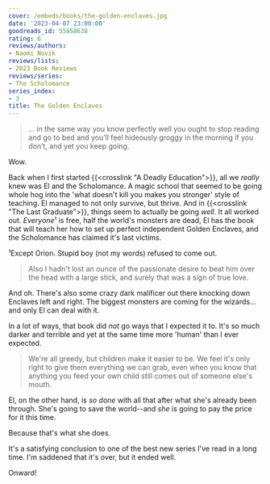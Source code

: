 ```yaml
---
cover: /embeds/books/the-golden-enclaves.jpg
date: '2023-04-07 23:00:00'
goodreads_id: 55858638
rating: 6
reviews/authors:
- Naomi Novik
reviews/lists:
- 2023 Book Reviews
reviews/series:
- The Scholomance
series_index:
- 3
title: The Golden Enclaves
---
```

> ... in the same way you know perfectly well you ought to stop reading and go to bed and you’ll feel hideously groggy in the morning if you don’t, and yet you keep going.

Wow. 

Back when I first started {{<crosslink "A Deadly Education">}}, all we *really* knew was El and the Scholomance. A magic school that seemed to be going whole hog into the 'what doesn't kill you makes you stronger' style of teaching. El managed to not only survive, but thrive. And in {{<crosslink "The Last Graduate">}}, things seem to actually be going *well*. It all worked out. *Everyone*¹ is free, half the world's monsters are dead, El has the book that will teach her how to set up perfect independent Golden Enclaves, and the Scholomance has claimed it's last victims. 

¹Except Orion. Stupid boy (not my words) refused to come out.

> Also I hadn't lost an ounce of the passionate desire to beat him over the head with a large stick, and surely that was a sign of true love.

And oh. There's also some crazy dark malificer out there knocking down Enclaves left and right. The biggest monsters are coming for the wizards... and only El can deal with it. 

In a lot of ways, that book did *not* go ways that I expected it to. It's so much darker and terrible and yet at the same time more 'human' than I ever expected.

> We're all greedy, but children make it easier to be. We feel it's only right to give them everything we can grab, even when you know that anything you feed your own child still comes out of someone else's mouth.

El, on the other hand, is *so done* with all that after what she's already been through. She's going to save the world--and *she* is going to pay the price for it this time. 

Because that's what she does. 

It's a satisfying conclusion to one of the best new series I've read in a long time. I'm saddened that it's over, but it ended well. 

Onward!

<!--more-->